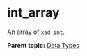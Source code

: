# int\_array

An array of `xsd:int`.

**Parent topic:** [Data Types](../data_types/c_genesis_api_datatypes.md)

